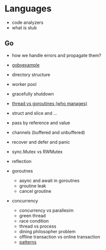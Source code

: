 # Languages

- code analyzers
- what is stub

## Go

- how we handle errors and propagate them?
- [gobyexample](https://gobyexample.com)
- directory structure
- worker pool
- gracefully shutdown
- [thread vs goroutines (who manages)](https://go.dev/doc/effective_go#concurrency)
- struct and slice and ...
- pass by reference and value
- channels (buffered and unbuffered)
- recover and defer and panic
- sync.Mutex vs RWMutex
- reflection

- goroutnes
  - async and await in goroutnes
  - groutine leak
  - cancel groutine

- concurrency
  - concurrency vs parallesim
  - green thread
  - race condition
  - thread vs process
  - dining philosopher problem
  - offline transaction vs online transaction
  - [patterns](https://medium.com/@gopinathr143/go-concurrency-patterns-a-deep-dive-a2750f98a102)
